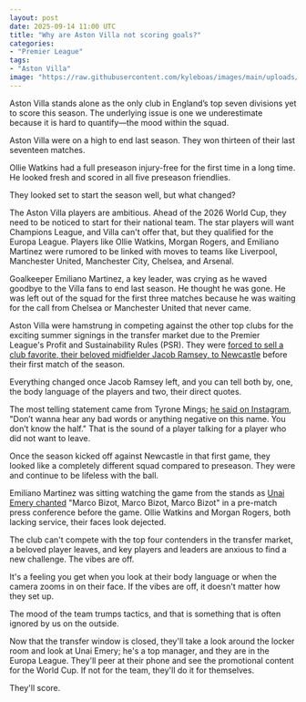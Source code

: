 ```yaml
---
layout: post
date: 2025-09-14 11:00 UTC
title: "Why are Aston Villa not scoring goals?"
categories:
- "Premier League"
tags:
- "Aston Villa"
image: "https://raw.githubusercontent.com/kyleboas/images/main/uploads/2025/09/13/Image-13Sep2025_20:28:30.png"
---
```


Aston Villa stands alone as the only club in England’s top seven divisions yet to score this season. The underlying issue is one we underestimate because it is hard to quantify—the mood within the squad. 

<!---more--->

Aston Villa were on a high to end last season. They won thirteen of their last seventeen matches.

Ollie Watkins had a full preseason injury-free for the first time in a long time. He looked fresh and scored in all five preseason friendlies.

They looked set to start the season well, but what changed?

The Aston Villa players are ambitious. Ahead of the 2026 World Cup, they need to be noticed to start for their national team. The star players will want Champions League, and Villa can't offer that, but they qualified for the Europa League. Players like Ollie Watkins, Morgan Rogers, and Emiliano Martinez were rumored to be linked with moves to teams like Liverpool, Manchester United, Manchester City, Chelsea, and Arsenal.

Goalkeeper Emiliano Martinez, a key leader, was crying as he waved goodbye to the Villa fans to end last season. He thought he was gone. He was left out of the squad for the first three matches because he was waiting for the call from Chelsea or Manchester United that never came.

Aston Villa were hamstrung in competing against the other top clubs for the exciting summer signings in the transfer market due to the Premier League's Profit and Sustainability Rules (PSR). They were [forced to sell a club favorite, their beloved midfielder Jacob Ramsey, to Newcastle](https://www.geordiebootboys.com/transfers/jacob-ramsey-finances-explained-as-newcastle-united-take-advantage-of-aston-villas-psr-situation/) before their first match of the season.

Everything changed once Jacob Ramsey left, and you can tell both by, one, the body language of the players and two, their direct quotes.

The most telling statement came from Tyrone Mings; [he said on Instagram](https://www.themag.co.uk/2025/08/unai-emery-opens-up-on-jacob-ramsey-being-sold-to-newcastle-united-after-player-messages/), "Don’t wanna hear any bad words or anything negative on this name. You don’t know the half." That is the sound of a player talking for a player who did not want to leave.

Once the season kicked off against Newcastle in that first game, they looked like a completely different squad compared to preseason. They were and continue to be lifeless with the ball.

Emiliano Martinez was sitting watching the game from the stands as [Unai Emery chanted](https://x.com/eurofootcom/status/1962265725747302606?s=46&t=EwWKBMyY400eGGXYwoRkiw) "Marco Bizot, Marco Bizot, Marco Bizot" in a pre-match press conference before the game. Ollie Watkins and Morgan Rogers, both lacking service, their faces look dejected.

The club can't compete with the top four contenders in the transfer market, a beloved player leaves, and key players and leaders are anxious to find a new challenge. The vibes are off.

It's a feeling you get when you look at their body language or when the camera zooms in on their face. If the vibes are off, it doesn't matter how they set up.

The mood of the team trumps tactics, and that is something that is often ignored by us on the outside.

Now that the transfer window is closed, they'll take a look around the locker room and look at Unai Emery; he's a top manager, and they are in the Europa League. They'll peer at their phone and see the promotional content for the World Cup. If not for the team, they'll do it for themselves.

They'll score.
